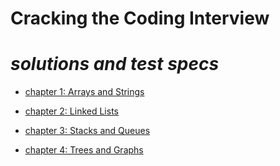 # **Cracking the Coding Interview**

# _solutions and test specs_

- [chapter 1: Arrays and Strings](https://github.com/impomales/cracking-the-coding-interview/tree/master/ch1-arrays-and-strings)

- [chapter 2: Linked Lists](https://github.com/impomales/cracking-the-coding-interview/tree/master/ch2-linked-list)

- [chapter 3: Stacks and Queues](https://github.com/impomales/cracking-the-coding-interview/tree/master/ch3-stacks-and-queues)

- [chapter 4: Trees and Graphs](https://github.com/impomales/cracking-the-coding-interview/tree/master/ch4-trees-and-graphs)
